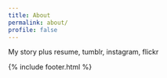 ```yaml
---
title: About
permalink: about/
profile: false
---
```


My story plus resume, tumblr, instagram, flickr

{% include footer.html %}